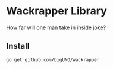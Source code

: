 # Wackrapper Library

How far will one man take in inside joke?

## Install

    go get github.com/bigUNO/wackrapper
